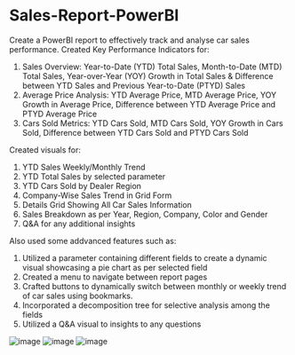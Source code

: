 # Sales-Report-PowerBI

Create a PowerBI report to effectively track and analyse car sales performance.
Created Key Performance Indicators for:  
1. Sales Overview: Year-to-Date (YTD) Total Sales, Month-to-Date (MTD) Total Sales, Year-over-Year (YOY) Growth in Total Sales & Difference between YTD Sales and Previous Year-to-Date (PTYD) Sales
2. Average Price Analysis: YTD Average Price, MTD Average Price, YOY Growth in Average Price, Difference between YTD Average Price and PTYD Average Price
3. Cars Sold Metrics: YTD Cars Sold, MTD Cars Sold, YOY Growth in Cars Sold, Difference between YTD Cars Sold and PTYD Cars Sold

Created visuals for:
1. YTD Sales Weekly/Monthly Trend
2. YTD Total Sales by selected parameter
3. YTD Cars Sold by Dealer Region
4. Company-Wise Sales Trend in Grid Form
5. Details Grid Showing All Car Sales Information
6. Sales Breakdown as per Year, Region, Company, Color and Gender
7. Q&A for any additional insights

Also used some addvanced features such as:
1. Utilized a parameter containing different fields to create a dynamic visual showcasing a pie chart as per selected field
2. Created a menu to navigate between report pages
3. Crafted buttons to dynamically switch between monthly or weekly trend of car sales using bookmarks.
4. Incorporated a decomposition tree for selective analysis among the fields
5. Utilized a Q&A visual to insights to any questions


![image](https://github.com/PranavP4tel/Sales-Report-PowerBI/assets/89249812/3c382c97-9fa6-4528-878f-46e92e56cc2a)
![image](https://github.com/PranavP4tel/Sales-Report-PowerBI/assets/89249812/eb909630-34d7-4a71-baaf-49ce7e07c20e)
![image](https://github.com/PranavP4tel/Sales-Report-PowerBI/assets/89249812/795ab7ac-b0b1-4eb3-9d55-dadce8e8b23a)




    
